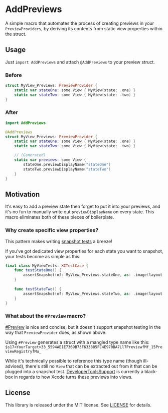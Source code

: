 # AddPreviews

A simple macro that automates the process of creating previews in your `PreviewProvider`s, by deriving its contents from static view properties within the struct.

## Usage

Just `import AddPreviews` and attach `@AddPreviews` to your preview struct.

### Before
```swift
struct MyView_Previews: PreviewProvider {
    static var stateOne: some View { MyView(state: .one) }
    static var stateTwo: some View { MyView(state: .two) }
}
```

### After
```swift
import AddPreviews

@AddPreviews
struct MyView_Previews: PreviewProvider {
    static var stateOne: some View { MyView(state: .one) }
    static var stateTwo: some View { MyView(state: .two) }

    // (Generated)
    static var previews: some View {
        stateOne.previewDisplayName("stateOne")
        stateTwo.previewDisplayName("stateTwo")
    }
}
```

## Motivation

It's easy to add a preview state then forget to put it into your previews, and it's no fun to manually write out `previewDisplayName` on every state. 
This macro eliminates both of these pieces of boilerplate.

### Why create specific view properties?
This pattern makes writing [snapshot tests](https://github.com/pointfreeco/swift-snapshot-testing) a breeze!

If you've got dedicated view properties for each state you want to snapshot, your tests become as simple as this:

```swift
final class MyViewTests: XCTestCase {
    func testStateOne() {
        assertSnapshot(of: MyView_Previews.stateOne, as: .image(layout: .device(config: .yourDevice)))
    }
    
    func testStateTwo() {
        assertSnapshot(of: MyView_Previews.stateTwo, as: .image(layout: .device(config: .yourDevice)))
    }
}
```

### What about the `#Preview` macro?
[#Preview](https://developer.apple.com/documentation/swiftui/preview(_:body:)) is nice and concise, but it doesn't support snapshot testing in the way that `PreviewProvider` does, as shown above.

Using `#Preview` generates a struct with a mangled type name like this:
`$s17<YourTarget>33_5594AE1E7369B73F633885FC4E970BA7Ll7PreviewfMf_15PreviewRegistryfMu_`

While it's technically possible to reference this type name (though ill-advised), there's still no `View` that can be extracted out from it that can be plugged into a snapshot test.
[DeveloperToolsSupport](https://developer.apple.com/documentation/developertoolssupport) is currently a black-box in regards to how Xcode turns these previews into views.

## License

This library is released under the MIT license. See [LICENSE](LICENSE) for details.

